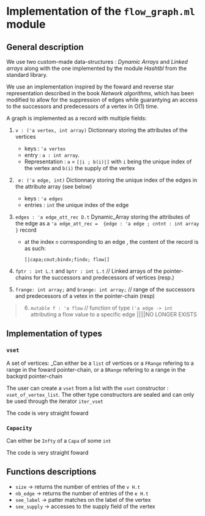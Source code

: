 # Implementation of the `flow_graph.ml` module

## General description

We use two custom-made data-structures : *Dynamic Arrays* and *Linked arrays* along with the one implemented by the module *Hashtbl* from the standard library.

We use an implementation inspired by the foward and reverse star representation described in the book _Network algorithms_, which has been modified to allow for the suppression of edges while guarantying an access to the successors and predecessors of a vertex in O(1) time.

A graph is implemented as a record with multiple fields:
1. `v : ('a vertex, int array)` Dictionnary storing the attributes of the vertices
    * keys :  ` 'a vertex `
    * entry : `a : int array`.
    * Representation : `a` = `[|i ; b(i)|]` with `i` being the unique index of the vertex and `b(i)` the supply of the vertex 


2. ` e: ('a edge, int)` Dictionnary storing the unique index of the edges in the attribute array (see below)
    * keys :  `'a edges`
    * entries : `int` the unique index of the edge 

3. `edges : 'a edge_att_rec D.t` Dynamic_Array storing the attributes of the edge as a  `'a edge_att_rec =  {edge : 'a edge ; cntnt : int array }` record
    * at the index `n` corresponding to an edge , the content of the record is as such: 

      `[|capa;cout;bindx;findx; flow|]` 

4.  `fptr : int L.t` and `bptr : int L.t` // Linked arrays of the pointer-chains for the successors and predecessors of vertices (resp.) 

5. `frange: int array;`
  and `brange: int array;` // range of the successors and predecessors of a vetex in the pointer-chain (resp)

> 6.  `mutable f : 'a flow` //  function of type `('a edge -> int` attributing a flow value to a specific edge  |||||NO LONGER EXISTS
  

## Implementation of types

### `vset`
A set of vertices:
  _Can either be a `list` of vertices or a `FRange` refering to  a range in the foward pointer-chain, or a `BRange` refering to a range in the backqrd pointer-chain

  The user can create a `vset` from a list with the `vset` constructor : `vset_of_vertex_list`.
  The other type constructors are sealed and can only be used through the iterator  `iter_vset`

  The code is very straight foward

### `Capacity`
Can either be `Infty` of a `Capa` of some `int`

The code is very straight foward


## Functions descriptions

* `size` -> returns the number of entries of the `v H.t`
* `nb_edge` -> returns the number of entries of the `e H.t`
* `see_label` -> patter matches on the label of the vertex
* `see_supply` -> accesses to the supply field of the vertex 